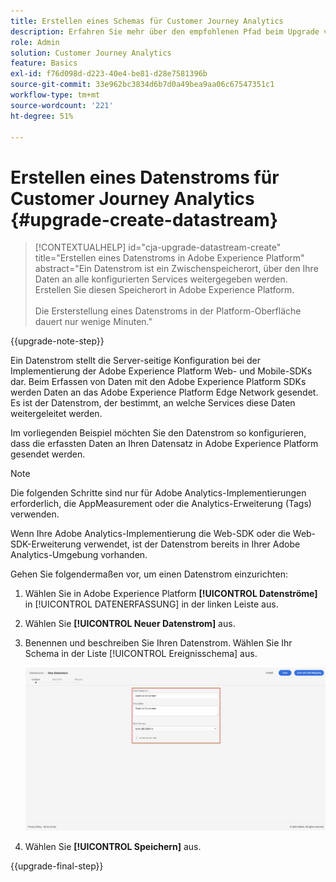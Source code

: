 ```yaml
---
title: Erstellen eines Schemas für Customer Journey Analytics
description: Erfahren Sie mehr über den empfohlenen Pfad beim Upgrade von Adobe Analytics auf Customer Journey Analytics
role: Admin
solution: Customer Journey Analytics
feature: Basics
exl-id: f76d098d-d223-40e4-be81-d28e7581396b
source-git-commit: 33e962bc3834d6b7d0a49bea9aa06c67547351c1
workflow-type: tm+mt
source-wordcount: '221'
ht-degree: 51%

---
```


# Erstellen eines Datenstroms für Customer Journey Analytics {#upgrade-create-datastream}

<!-- markdownlint-disable MD034 -->

>[!CONTEXTUALHELP]
>id="cja-upgrade-datastream-create"
>title="Erstellen eines Datenstroms in Adobe Experience Platform"
>abstract="Ein Datenstrom ist ein Zwischenspeicherort, über den Ihre Daten an alle konfigurierten Services weitergegeben werden. Erstellen Sie diesen Speicherort in Adobe Experience Platform.<br><br>Die Ersterstellung eines Datenstroms in der Platform-Oberfläche dauert nur wenige Minuten."

<!-- markdownlint-enable MD034 -->

{{upgrade-note-step}}

<!-- Should we single source this instead of duplicate it? The following steps were copied from: /help/data-ingestion/aepwebsdk.md-->

Ein Datenstrom stellt die Server-seitige Konfiguration bei der Implementierung der Adobe Experience Platform Web- und Mobile-SDKs dar. Beim Erfassen von Daten mit den Adobe Experience Platform SDKs werden Daten an das Adobe Experience Platform Edge Network gesendet. Es ist der Datenstrom, der bestimmt, an welche Services diese Daten weitergeleitet werden.

Im vorliegenden Beispiel möchten Sie den Datenstrom so konfigurieren, dass die erfassten Daten an Ihren Datensatz in Adobe Experience Platform gesendet werden.

>[!NOTE]
>
>Die folgenden Schritte sind nur für Adobe Analytics-Implementierungen erforderlich, die AppMeasurement oder die Analytics-Erweiterung (Tags) verwenden.
>
>Wenn Ihre Adobe Analytics-Implementierung die Web-SDK oder die Web-SDK-Erweiterung verwendet, ist der Datenstrom bereits in Ihrer Adobe Analytics-Umgebung vorhanden.

Gehen Sie folgendermaßen vor, um einen Datenstrom einzurichten:

1. Wählen Sie in Adobe Experience Platform **[!UICONTROL Datenströme]** in [!UICONTROL DATENERFASSUNG] in der linken Leiste aus.

1. Wählen Sie **[!UICONTROL Neuer Datenstrom]** aus.

1. Benennen und beschreiben Sie Ihren Datenstrom. Wählen Sie Ihr Schema in der Liste [!UICONTROL Ereignisschema] aus.

   ![Neuer Datenstrom](assets/new-datastream.png)

1. Wählen Sie **[!UICONTROL Speichern]** aus.

{{upgrade-final-step}}
